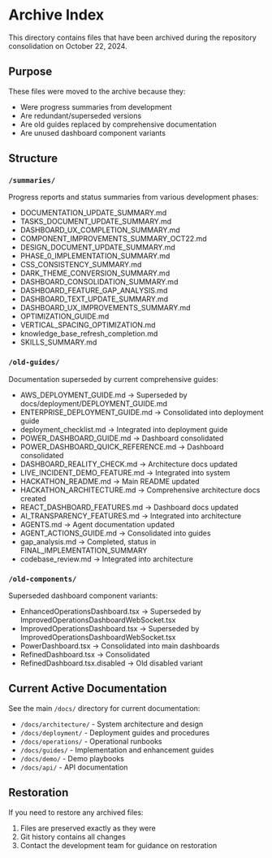 # Archive Index

This directory contains files that have been archived during the repository consolidation on October 22, 2024.

## Purpose

These files were moved to the archive because they:
- Were progress summaries from development
- Are redundant/superseded versions
- Are old guides replaced by comprehensive documentation
- Are unused dashboard component variants

## Structure

### `/summaries/`
Progress reports and status summaries from various development phases:
- DOCUMENTATION_UPDATE_SUMMARY.md
- TASKS_DOCUMENT_UPDATE_SUMMARY.md
- DASHBOARD_UX_COMPLETION_SUMMARY.md
- COMPONENT_IMPROVEMENTS_SUMMARY_OCT22.md
- DESIGN_DOCUMENT_UPDATE_SUMMARY.md
- PHASE_0_IMPLEMENTATION_SUMMARY.md
- CSS_CONSISTENCY_SUMMARY.md
- DARK_THEME_CONVERSION_SUMMARY.md
- DASHBOARD_CONSOLIDATION_SUMMARY.md
- DASHBOARD_FEATURE_GAP_ANALYSIS.md
- DASHBOARD_TEXT_UPDATE_SUMMARY.md
- DASHBOARD_UX_IMPROVEMENTS_SUMMARY.md
- OPTIMIZATION_GUIDE.md
- VERTICAL_SPACING_OPTIMIZATION.md
- knowledge_base_refresh_completion.md
- SKILLS_SUMMARY.md

### `/old-guides/`
Documentation superseded by current comprehensive guides:
- AWS_DEPLOYMENT_GUIDE.md → Superseded by docs/deployment/DEPLOYMENT_GUIDE.md
- ENTERPRISE_DEPLOYMENT_GUIDE.md → Consolidated into deployment guide
- deployment_checklist.md → Integrated into deployment guide
- POWER_DASHBOARD_GUIDE.md → Dashboard consolidated
- POWER_DASHBOARD_QUICK_REFERENCE.md → Dashboard consolidated
- DASHBOARD_REALITY_CHECK.md → Architecture docs updated
- LIVE_INCIDENT_DEMO_FEATURE.md → Integrated into system
- HACKATHON_README.md → Main README updated
- HACKATHON_ARCHITECTURE.md → Comprehensive architecture docs created
- REACT_DASHBOARD_FEATURES.md → Dashboard docs updated
- AI_TRANSPARENCY_FEATURES.md → Integrated into architecture
- AGENTS.md → Agent documentation updated
- AGENT_ACTIONS_GUIDE.md → Consolidated into guides
- gap_analysis.md → Completed, status in FINAL_IMPLEMENTATION_SUMMARY
- codebase_review.md → Integrated into architecture

### `/old-components/`
Superseded dashboard component variants:
- EnhancedOperationsDashboard.tsx → Superseded by ImprovedOperationsDashboardWebSocket.tsx
- ImprovedOperationsDashboard.tsx → Superseded by ImprovedOperationsDashboardWebSocket.tsx
- PowerDashboard.tsx → Consolidated into main dashboards
- RefinedDashboard.tsx → Consolidated
- RefinedDashboard.tsx.disabled → Old disabled variant

## Current Active Documentation

See the main `/docs/` directory for current documentation:
- `/docs/architecture/` - System architecture and design
- `/docs/deployment/` - Deployment guides and procedures
- `/docs/operations/` - Operational runbooks
- `/docs/guides/` - Implementation and enhancement guides
- `/docs/demo/` - Demo playbooks
- `/docs/api/` - API documentation

## Restoration

If you need to restore any archived files:
1. Files are preserved exactly as they were
2. Git history contains all changes
3. Contact the development team for guidance on restoration
